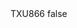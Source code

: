 <?xml version="1.0" encoding="UTF-8"?>
<CustomMetadata xmlns="http://soap.sforce.com/2006/04/metadata">
    <label>TXU866</label>
    <protected>false</protected>
</CustomMetadata>
